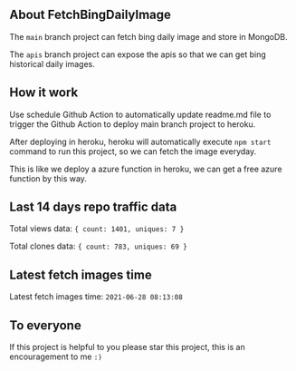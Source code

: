 ## About FetchBingDailyImage

The `main` branch project can fetch bing daily image and store in MongoDB.

The `apis` branch project can expose the apis so that we can get bing historical daily images.

## How it work

Use schedule Github Action to automatically update readme.md file to trigger the Github Action to deploy main branch project to heroku.

After deploying in heroku, heroku will automatically execute `npm start` command to run this project, so we can fetch the image everyday.

This is like we deploy a azure function in heroku, we can get a free azure function by this way.

## Last 14 days repo traffic data

Total views data: `{ count: 1401, uniques: 7 }`

Total clones data: `{ count: 783, uniques: 69 }`

## Latest fetch images time

Latest fetch images time: `2021-06-28 08:13:08`

## To everyone

If this project is helpful to you please star this project, this is an encouragement to me `:)`



